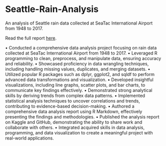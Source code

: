 # Seattle-Rain-Analysis
 An analysis of Seattle rain data collected at SeaTac International Airport from 1948 to 2017.

 Read the full report [here](https://github.com/jhould007/Seattle-Rain-Analysis/blob/main/Seattle%20Rain%20Analysis.pdf). 

• Conducted a comprehensive data analysis project focusing on rain data collected at SeaTac International Airport from 1948 to 2017. 
• Leveraged R programming to clean, preprocess, and manipulate data, ensuring accuracy and reliability.
• Showcased proficiency in data wrangling techniques, including handling missing values, duplicates, and merging datasets.
• Utilized popular R packages such as dplyr, ggplot2, and sqldf to perform advanced data transformations and visualization.
• Developed insightful visualizations, including line graphs, scatter plots, and bar charts, to communicate key findings effectively.
• Demonstrated strong analytical skills by deriving trends from complex data patterns.
• Implemented statistical analysis techniques to uncover correlations and trends, contributing to evidence-based decision-making.
• Authored a comprehensive data analysis report using R Markdown, effectively presenting the findings and methodologies.
• Published the analysis report on Kaggle and GitHub, demonstrating the ability to share work and collaborate with others.
• Integrated acquired skills in data analysis, programming, and data visualization to create a meaningful project with real-world applications.
